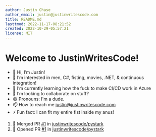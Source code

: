 ```yaml
---
author: Justin Chase
author_email: justin@justinwritescode.com
title: README.md
lasttmod: 2022-11-17-08:21:52
created: 2022-10-29-05:57:21
license: MIT
---
```


<a rel="me" href="https://poz.world/@chaser" style='display:none'></a>

# Welcome to JustinWritesCode!

- 👋 Hi, I’m Justin!
- 👀 I’m interested in men, C#, fisting, movies, .NET, & continuous integration!
- 🌱 I’m currently learning how the fuck to make CI/CD work in Azure
- 💞️ I’m looking to collaborate on stuff?
- 😄 Pronouns: I'm a dude.
- 📫 How to reach me justin@justinwritescode.com
- ⚡ Fun fact: I can fit my entire fist inside my anus!

<!---
justinwritescode/justinwritescode is a ✨ special ✨ repository because its `README.md` (this file) appears on your GitHub profile.
You can click the Preview link to take a look at your changes.
--->

<!--START_SECTION:activity-->
1. 🎉 Merged PR [#1](https://github.com/justinwritescode/pystark/pull/1) in [justinwritescode/pystark](https://github.com/justinwritescode/pystark)
2. 💪 Opened PR [#1](https://github.com/justinwritescode/pystark/pull/1) in [justinwritescode/pystark](https://github.com/justinwritescode/pystark)
<!--END_SECTION:activity-->
